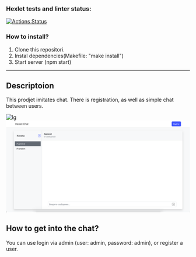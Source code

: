### Hexlet tests and linter status:
[![Actions Status](https://github.com/Mentavr/frontend-project-12/workflows/hexlet-check/badge.svg)](https://github.com/Mentavr/frontend-project-12/actions)

### How to install?

1. Clone this repositori.
2. Instal dependencies(Makefile: "make install")
3. Start server (npm start)

***

## Descriptoion

This prodjet imitates chat. There is registration, as well as simple chat between users.

![lg](/Users/user/Desktop/frontend-project-12/images/chat.png)
![Chat example](images/chat.png)

## How to get into the chat?

You can use login via admin (user: admin, password: admin), or register a user.